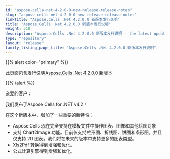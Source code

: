 ```yaml
---
id: "aspose-cells-net-4-2-0-0-new-release-release-notes"
slug: "aspose-cells-net-4-2-0-0-new-release-release-notes"
linktitle: "Aspose.Cells .Net 4.2.0.0 新版本发行说明"
title: "Aspose.Cells .Net 4.2.0.0 新版本发行说明"
weight: 310
description: "Aspose.Cells .Net 4.2.0.0 新版本发行说明 – the latest updates and fixes."
type: "repository"
layout: "release"
family_listing_page_title: "Aspose.Cells .Net 4.2.0.0 新版本发行说明"
---
```

{{% alert color="primary" %}} 

此页面包含发行说明[Aspose.Cells .Net 4.2.0.0 新版本](https://releases.aspose.com/cells/net/new-releases/aspose.cells-.net-4.2.0.0-new-release/)

{{% /alert %}} 

亲爱的客户：

我们发布了Aspose.Cells for .NET v4.2！

在这个新版本中，增加了一些重要的新特性：

- Aspose.Cells 现在完全支持在模板文件中操作图表、图像和其他绘图对象
- 支持 Chart2Image 功能。目前仅支持柱形图、折线图、饼图和条形图。并且仅支持 2D 图表。我们将在未来的版本中支持更多的图表类型。
- Xls2Pdf 转换得到增强和优化。
- 公式计算引擎得到增强和优化。
